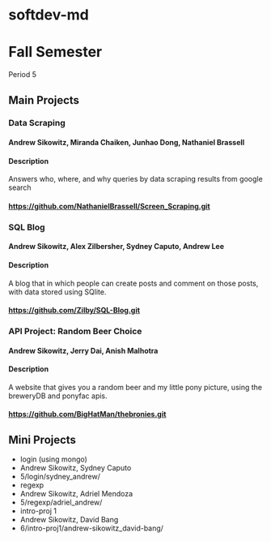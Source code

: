 softdev-md
==========

# Fall Semester
Period 5

## Main Projects

### Data Scraping
#### Andrew Sikowitz, Miranda Chaiken, Junhao Dong, Nathaniel Brassell
#### Description
Answers who, where, and why queries by data scraping results from google search
#### https://github.com/NathanielBrassell/Screen_Scraping.git

### SQL Blog
#### Andrew Sikowitz, Alex Zilbersher, Sydney Caputo, Andrew Lee
#### Description
A blog that in which people can create posts and comment on those posts, with data stored using SQlite.
#### https://github.com/Zilby/SQL-Blog.git

### API Project: Random Beer Choice
#### Andrew Sikowitz, Jerry Dai, Anish Malhotra
#### Description
A website that gives you a random beer and my little pony picture, using the breweryDB and ponyfac apis.
#### https://github.com/BigHatMan/thebronies.git

## Mini Projects

 * login (using mongo)
  * Andrew Sikowitz, Sydney Caputo
  * 5/login/sydney_andrew/
 * regexp
  * Andrew Sikowitz, Adriel Mendoza
  * 5/regexp/adriel_andrew/
 * intro-proj 1
  * Andrew Sikowitz, David Bang
  * 6/intro-proj1/andrew-sikowitz_david-bang/
